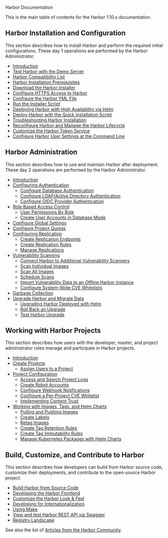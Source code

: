 Harbor Documentation

This is the main table of contents for the Harbor 1.10.x documentation.

## Harbor Installation and Configuration

This section describes how to install Harbor and perform the required initial configurations. These day 1 operations are performed by the Harbor Administrator.

- [Introduction](install_config/_index.md) 
- [Test Harbor with the Demo Server](install_config/demo_server.md)
- [Harbor Compatibility List](install_config/harbor_compatibility_list.md)
- [Harbor Installation Prerequisites](install_config/installation_prereqs.md)
- [Download the Harbor Installer](install_config/download_installer.md)
- [Configure HTTPS Access to Harbor](install_config/configure_https.md)
- [Configure the Harbor YML File](install_config/configure_yml_file.md)
- [Run the Installer Script](install_config/run_installer_script.md)
- [Deploying Harbor with High Availability via Helm](install_config/harbor_ha_helm.md)
- [Deploy Harbor with the Quick Installation Script](install_config/quick_install_script.md)
- [Troubleshooting Harbor Installation](install_config/troubleshoot_installation.md)
- [Reconfigure Harbor and Manage the Harbor Lifecycle](install_config/reconfigure_manage_lifecycle.md)
- [Customize the Harbor Token Service](install_config/customize_token_service.md)
- [Configure Harbor User Settings at the Command Line](install_config/configure_user_settings_cli.md)
  
## Harbor Administration

This section describes how to use and maintain Harbor after deployment. These day 2 operations are performed by the Harbor Administrator.

- [Introduction](administration/_index.md)
- [Configuring Authentication](administration/configure_authentication/configure_authentication.md)
   - [Configure Database Authentication](administration/configure_authentication/db_auth.md)
   - [Configure LDAP/Active Directory Authentication](administration/configure_authentication/ldap_auth.md)
   - [Configure OIDC Provider Authentication](administration/configure_authentication/oidc_auth.md)
- [Role Based Access Control](administration/managing_users/rbac.md)
    - [User Permissions By Role](administration/managing_users/user_permissions_by_role.md)
    - [Create User Accounts in Database Mode](administration/managing_users/create_users_db.md)
- [Configure Global Settings](administration/general_settings.md)
- [Configure Project Quotas](administration/configure_project_quotas.md)
- [Configuring Replication](administration/configuring_replication/configuring_replication.md)
    - [Create Replication Endpoints](administration/configuring_replication/create_replication_endpoints.md)
    - [Create Replication Rules](administration/configuring_replication/create_replication_rules.md)
    - [Manage Replications](administration/configuring_replication/manage_replications.md) 
- [Vulnerability Scanning](administration/vulnerability_scanning/vulnerability_scanning.md)
    - [Connect Harbor to Additional Vulnerability Scanners](administration/vulnerability_scanning/pluggable_scanners.md)
    - [Scan Individual Images](administration/vulnerability_scanning/scan_individual_image.md)
    - [Scan All Images](administration/vulnerability_scanning/scan_all_images.md)
    - [Schedule Scans](administration/vulnerability_scanning/schedule_scans.md)
    - [Import Vulnerability Data to an Offline Harbor instance](administration/vulnerability_scanning/import_vulnerability_data.md)
    - [Configure System-Wide CVE Whitelists](administration/vulnerability_scanning/configure_system_whitelist.md)
- [Garbage Collection](administration/garbage_collection.md)
- [Upgrade Harbor and Migrate Data](administration/upgrade/upgrade_migrate_data.md)
  - [Upgrading Harbor Deployed with Helm](administration/upgrade/helm_upgrade.md)
  - [Roll Back an Upgrade](administration/upgrade/roll_back_upgrade.md)
  - [Test Harbor Upgrade](administration/upgrade/upgradetest.md)

## Working with Harbor Projects

This section describes how users with the developer, master, and project administrator roles manage and participate in Harbor projects.

- [Introduction](working_with_projects/_index.md)
- [Create Projects](working_with_projects/create_projects.md)
    - [Assign Users to a Project](working_with_projects/add_users.md)
- [Project Configuration](working_with_projects/project_configuration.md)
    - [Access and Search Project Logs](working_with_projects/access_project_logs.md)
    - [Create Robot Accounts](working_with_projects/create_robot_accounts.md)
    - [Configure Webhook Notifications](working_with_projects/configure_webhooks.md)
    - [Configure a Per-Project CVE Whitelist](working_with_projects/configure_project_whitelist.md)
    - [Implementing Content Trust](working_with_projects/implementing_content_trust.md)
- [Working with Images, Tags, and Helm Charts](working_with_projects/working_with_images.md)
    - [Pulling and Pushing Images](working_with_projects/pulling_pushing_images.md)
    - [Create Labels](working_with_projects/create_labels.md)
    - [Retag Images](working_with_projects/retagging_images.md)
    - [Create Tag Retention Rules](working_with_projects/create_tag_retention_rules.md)
    - [Create Tag Immutability  Rules](working_with_projects/create_tag_immutability_rules.md)
    - [Manage Kubernetes Packages with Helm Charts](working_with_projects/managing_helm_charts.md)

## Build, Customize, and Contribute to Harbor

This section describes how developers can build from Harbor source code, customize their deployments, and contribute to the open-source Harbor project.

- [Build Harbor from Source Code](build_customize_contribute/compile_guide.md)
- [Developing the Harbor Frontend](build_customize_contribute/ui_contribution_get_started.md)
- [Customize the Harbor Look & Feel ](build_customize_contribute/customize_look_feel.md)
- [Developing for Internationalization](build_customize_contribute/developer_guide_i18n.md)
- [Using Make](build_customize_contribute/use_make.md)
- [View and test Harbor REST API via Swagger](build_customize_contribute/configure_swagger.md)
- [Registry Landscape](build_customize_contribute/registry_landscape.md)

See also the list of [Articles from the Harbor Community](https://github.com/goharbor/harbor/blob/master/docs/README.md#articles-from-the-community).
